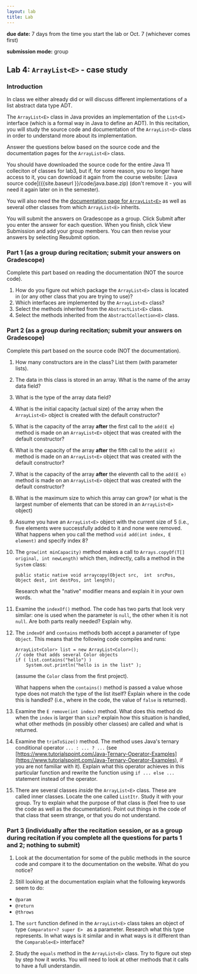 ```yaml
---
layout: lab
title: Lab
---
```


<div class="lab-right" markdown="1">

__due date:__ 7 days from the time you start the lab or
Oct. 7
(whichever comes first)

__submission mode:__ group

</div>

<main markdown="1" class="lab">

## Lab 4: <code class="code_title">ArrayList&lt;E&gt;</code> - case study




### Introduction

In class we either already did or will discuss different implementations
of a list abstract data type ADT.

The `ArrayList<E>` class in Java provides an implementation of the `List<E>` interface (which is a formal way in Java to define an ADT).
In this recitation, you will study the source code and documentation of the `ArrayList<E>` class in order to understand more about its implementation.

Answer the questions below based on the source code and the documentation pages for the `ArrayList<E>` class.

You should have downloaded the source code for the entire Java 11 colleciton
of classes for lab3, but if, for some reason, you no longer have access to it, you can download it again from the course website: [Java source code]({{site.baseurl }}/code/java.base.zip) (don't remove it - you will need it again later on in the semester).

You will also need the the [documentation page for `ArrayList<E>`](https://docs.oracle.com/en/java/javase/11/docs/api/java.base/java/util/ArrayList.html) as well as several other classes from which `ArrayList<E>` inherits.

You will submit the answers on Gradescope as a group. Click Submit after you enter the answer for each question. When you finish, click View Submission and add your group members. You can then revise your answers by selecting Resubmit option.




### Part 1 (as a group during recitation; submit your answers on Gradescope)

<span class="strong">Complete this part based on reading the documentation (NOT the source code).</span>


1. How do you figure out which package the `ArrayList<E>` class is located in (or any other class that you are trying to use)?
2. Which interfaces are implemented by the `ArrayList<E>` class?
3. Select the methods inherited from the `AbstractList<E>`  class.
4. Select the methods inherited from the `AbstractCollection<E>` class.


### Part 2 (as a group during recitation; submit your answers on Gradescope)

<span class="strong">Complete this part based on the source code (NOT the documentation).</span>


1. How many constructors are in the class? List them (with parameter lists).


2. The data in this class is stored in an array. What is the name of the array data field?
3. What is the type of the array data field?
4. What is the initial capacity (actual size) of the array when the `ArrayList<E>` object is created with the default constructor?
5. What is the capacity of the array **after** the first call to the `add(E e`) method is made on an `ArrayList<E>` object that was created with the default constructor?
6. What is the capacity of the array **after** the fifth call to the `add(E e)` method is made on an `ArrayList<E>` object that was created with the default constructor?
7. What is the capacity of the array **after** the eleventh call to the `add(E e)` method is made on an `ArrayList<E>` object that was created with the default constructor?
8. What is the maximum size to which this array can grow? (or what is the largest number of elements that can be stored in an `ArrayList<E>` object)
9. Assume you have an `ArrayList<E>` object with the current size of 5 (i.e., five elements were successfully added to it and none were removed. What happens when you call the method `void add(int index, E element)` and specify index 8?
10. The `grow(int minCapacity)` method makes a call to `Arrays.copyOf(T[] original, int newLength)` which then, indirectly, calls a method in the `System` class:

    `public static native void arraycopy(Object src,  int  srcPos, Object dest, int destPos, int length);`

	Research what the "native" modifier means and explain it in your own words.
11. Examine the `indexOf()` method. The code has two parts that look very similar: one is used when the parameter is `null`, the other when it is not `null`. Are both parts really needed? Explain why.
12. The `indexOf` and `contains` methods both accept a parameter of type `Object`. This means that the following code compiles and runs:

	```
	ArrayList<Color> list = new ArrayList<Color>();
    // code that adds several Color objects
    if ( list.contains("hello") )
    	System.out.println("hello is in the list" );
    ```

    (assume the `Color` class from the first project).

    What happens when the `contains()` method is passed a value whose type does not match the type of the list itself? Explain where in the code this is handled? (i.e., where in the code, the value of `false` is returned).


13. Examine the    `E remove(int index)`    method. What does this method do when the `index` is larger than `size`? explain how this situation is handled, what other methods (in possibly other classes) are called  and  what is returned.

14. Examine the `trimToSize()` method. The method uses Java's ternary conditional operator `... : ... ? ...`
(see [https://www.tutorialspoint.com/Java-Ternary-Operator-Examples](https://www.tutorialspoint.com/Java-Ternary-Operator-Examples), if you are not familiar with it). Explain what this operator achieves in this particular function and rewrite the function using `if ... else ...` statement instead of the operator.

15. There are several classes _inside_ the `ArrayList<E>` class. These are called inner classes. Locate the one called `ListItr`. Study it with your group. Try to explain what the purpose of that class is (feel free to use the code as well as the documentation).  Point out things in the code of that class that seem strange, or that you do not understand.



### Part 3 (individually after the recitation session, or as a group during recitation if you complete all the questions for parts 1 and 2; nothing to submit)

1. Look at the documentation for some of the public methods in the source code and compare it to the documentation on the website. What do you notice?

1. Still looking at the documentation explain what the following keywords seem to do:
  - `@param`
  - `@return`
  - `@throws`

1. The `sort` function defined in the `ArrayList<E>` class takes an object of type `Comparator<? super E> ` as a parameter. Research what this type represents. In what ways is it similar and in what ways is it different than the `Comparable<E>` interface?

1. Study the `equals` method  in the `ArrayList<E>` class. Try to figure out step by step how it works. You will need to look at other methods that it calls to have a full understandin.


</main>
